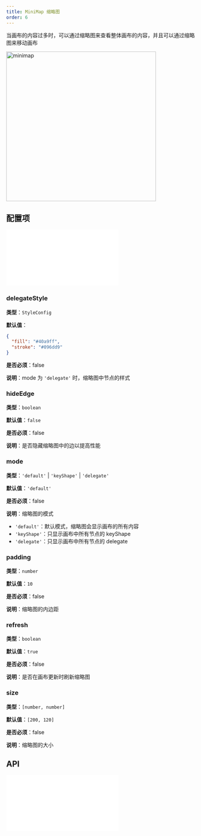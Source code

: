 ```yaml
---
title: MiniMap 缩略图
order: 6
---
```


当画布的内容过多时，可以通过缩略图来查看整体画布的内容，并且可以通过缩略图来移动画布

<img alt="minimap" src="https://mdn.alipayobjects.com/huamei_qa8qxu/afts/img/A*XojSQY_-5iIAAAAAAAAAAAAADmJ7AQ/original" height='400'/>

## 配置项

<embed src="../../common/IPluginBaseConfig.zh.md"></embed>

### delegateStyle

**类型**：`StyleConfig`

**默认值**：

```json
{
  "fill": "#40a9ff",
  "stroke": "#096dd9"
}
```

**是否必须**：false

**说明**：mode 为 `'delegate'` 时，缩略图中节点的样式

### hideEdge

**类型**：`boolean`

**默认值**：`false`

**是否必须**：false

**说明**：是否隐藏缩略图中的边以提高性能

### mode

**类型**：`'default'` | `'keyShape'` | `'delegate'`

**默认值**：`'default'`

**是否必须**：false

**说明**：缩略图的模式

- `'default'`：默认模式，缩略图会显示画布的所有内容
- `'keyShape'`：只显示画布中所有节点的 keyShape
- `'delegate'`：只显示画布中所有节点的 delegate

### padding

**类型**：`number`

**默认值**：`10`

**是否必须**：false

**说明**：缩略图的内边距

### refresh

**类型**：`boolean`

**默认值**：`true`

**是否必须**：false

**说明**：是否在画布更新时刷新缩略图

### size

**类型**：`[number, number]`

**默认值**：`[200, 120]`

**是否必须**：false

**说明**：缩略图的大小

## API

<embed src="../../common/PluginAPIDestroy.zh.md"></embed>
